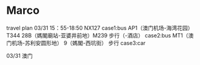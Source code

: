 # Marco
travel plan
03/31
  15：55-18:50 NX127
  case1:bus
    AP1（澳门机场-海湾花园）T344
    28B（媽閣廟站-亚婆井前地）M239
    步行（-酒店）
  case2:bus
    MT1（澳门机场-苏利安圆形地）
    9（媽閣-西坑街）
    步行
  case3:car
  
    
03/31 澳门 
